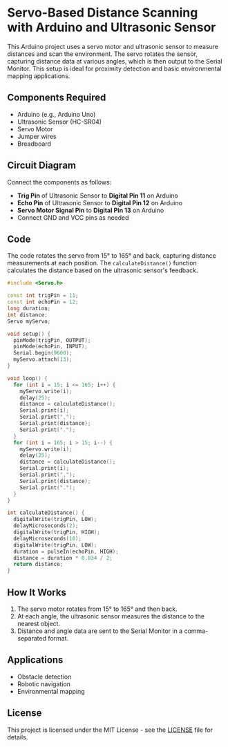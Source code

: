
# Servo-Based Distance Scanning with Arduino and Ultrasonic Sensor

This Arduino project uses a servo motor and ultrasonic sensor to measure distances and scan the environment. The servo rotates the sensor, capturing distance data at various angles, which is then output to the Serial Monitor. This setup is ideal for proximity detection and basic environmental mapping applications.

## Components Required
- Arduino (e.g., Arduino Uno)
- Ultrasonic Sensor (HC-SR04)
- Servo Motor
- Jumper wires
- Breadboard

## Circuit Diagram
Connect the components as follows:
- **Trig Pin** of Ultrasonic Sensor to **Digital Pin 11** on Arduino
- **Echo Pin** of Ultrasonic Sensor to **Digital Pin 12** on Arduino
- **Servo Motor Signal Pin** to **Digital Pin 13** on Arduino
- Connect GND and VCC pins as needed

## Code
The code rotates the servo from 15° to 165° and back, capturing distance measurements at each position. The `calculateDistance()` function calculates the distance based on the ultrasonic sensor's feedback.

```cpp
#include <Servo.h>

const int trigPin = 11;
const int echoPin = 12;
long duration;
int distance;
Servo myServo;

void setup() {
  pinMode(trigPin, OUTPUT);
  pinMode(echoPin, INPUT);
  Serial.begin(9600);
  myServo.attach(13);
}

void loop() {
  for (int i = 15; i <= 165; i++) {  
    myServo.write(i);
    delay(25);
    distance = calculateDistance();
    Serial.print(i);
    Serial.print(",");
    Serial.print(distance);
    Serial.print(".");
  }
  for (int i = 165; i > 15; i--) {  
    myServo.write(i);
    delay(25);
    distance = calculateDistance();
    Serial.print(i);
    Serial.print(",");
    Serial.print(distance);
    Serial.print(".");
  }
}

int calculateDistance() {
  digitalWrite(trigPin, LOW); 
  delayMicroseconds(2);
  digitalWrite(trigPin, HIGH);
  delayMicroseconds(10);
  digitalWrite(trigPin, LOW);
  duration = pulseIn(echoPin, HIGH);
  distance = duration * 0.034 / 2;
  return distance;
}
```

## How It Works
1. The servo motor rotates from 15° to 165° and then back.
2. At each angle, the ultrasonic sensor measures the distance to the nearest object.
3. Distance and angle data are sent to the Serial Monitor in a comma-separated format.

## Applications
- Obstacle detection
- Robotic navigation
- Environmental mapping

## License
This project is licensed under the MIT License - see the [LICENSE](LICENSE) file for details.
